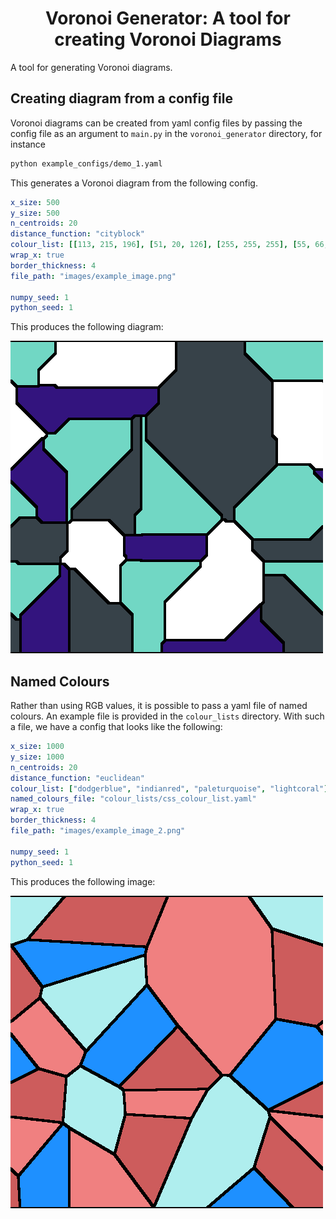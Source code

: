 <h1 align="center">
    Voronoi Generator: A tool for creating Voronoi Diagrams
</h1>

A tool for generating Voronoi diagrams.

## Creating diagram from a config file

Voronoi diagrams can be created from yaml config files by passing the config file as an argument to `main.py` in the `voronoi_generator` directory, for instance

```bash
python example_configs/demo_1.yaml
```

This generates a Voronoi diagram from the following config.

```yaml
x_size: 500
y_size: 500
n_centroids: 20
distance_function: "cityblock"
colour_list: [[113, 215, 196], [51, 20, 126], [255, 255, 255], [55, 66, 73]]
wrap_x: true
border_thickness: 4
file_path: "images/example_image.png"

numpy_seed: 1
python_seed: 1
```

This produces the following diagram:

![diagram 1](voronoi_generator/images/example_image.png "Example Image 1")

## Named Colours

Rather than using RGB values, it is possible to pass a yaml file of named colours.
An example file is provided in the `colour_lists` directory. With such a file, we have
a config that looks like the following:

```yaml
x_size: 1000
y_size: 1000
n_centroids: 20
distance_function: "euclidean"
colour_list: ["dodgerblue", "indianred", "paleturquoise", "lightcoral"]
named_colours_file: "colour_lists/css_colour_list.yaml"
wrap_x: true
border_thickness: 4
file_path: "images/example_image_2.png"

numpy_seed: 1
python_seed: 1
```

This produces the following image:

![diagram 2](voronoi_generator/images/example_image_2.png "Example Image 2")
